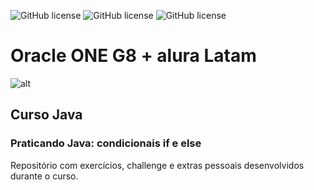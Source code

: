 ![GitHub license](https://badgen.net/github/license/rrbotlab/curso-praticando-java-condicionais-if-e-else)
![GitHub license](https://badgen.net/github/commits/rrbotlab/curso-praticando-java-condicionais-if-e-else)
![GitHub license](https://badgen.net/github/last-commit/rrbotlab/curso-praticando-java-condicionais-if-e-else)

# Oracle ONE G8 + alura Latam

![alt](/path)

## Curso Java
### Praticando Java: condicionais if e else

Repositório com exercícios, challenge e extras pessoais desenvolvidos durante o curso.
